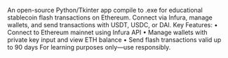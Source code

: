An open-source Python/Tkinter app compile to .exe for educational stablecoin flash transactions on Ethereum. Connect via Infura, manage wallets, and send transactions with USDT, USDC, or DAI.
Key Features:
	•	Connect to Ethereum mainnet using Infura API
	•	Manage wallets with private key input and view ETH balance
	•	Send flash transactions valid up to 90 days
For learning purposes only—use responsibly.
